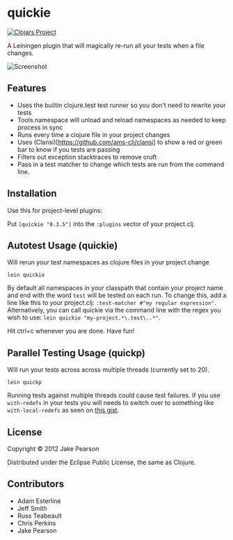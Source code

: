 # quickie

[![Clojars Project](http://clojars.org/quickie/latest-version.svg)](http://clojars.org/quickie)

A Leiningen plugin that will magically re-run all your tests when a file changes.

![Screenshot](doc/screen.png)

## Features

* Uses the builtin clojure.test test runner so you don't need to rewrite your tests
* Tools.namespace will unload and reload namespaces as needed to keep process in sync
* Runs every time a clojure file in your project changes
* Uses (Clansi)[https://github.com/ams-clj/clansi] to show a red or green bar to know if you tests are passing
* Filters out exception stacktraces to remove cruft
* Pass in a test matcher to change which tests are run from the command line.

## Installation

Use this for project-level plugins:

Put `[quickie "0.3.5"]` into the `:plugins` vector of your project.clj.

## Autotest Usage (quickie)

Will rerun your test namespaces as clojure files in your project change

```
lein quickie
```

By default all namespaces in your classpath that contain your project name and end with the word `test` will be tested on each run.  To change this, add a line like this to your project.clj: `:test-matcher #"my regular expression"`.  Alternatively, you can call quickie via the command line with the regex you wish to use: `lein quickie "my-project.*\.test\..*"`.

Hit ctrl+c whenever you are done.  Have fun!

## Parallel Testing Usage (quickp)

Will run your tests across across multiple threads (currently set to 20).

```
lein quickp
```

Running tests against multiple threads could cause test failures. If you use `with-redefs` in your tests you will needs to switch over to something like `with-local-redefs` as seen on [this gist](https://gist.github.com/gfredericks/7143494). 

## License

Copyright © 2012 Jake Pearson

Distributed under the Eclipse Public License, the same as Clojure.

## Contributors
* Adam Esterline
* Jeff Smith
* Russ Teabeault
* Chris Perkins
* Jake Pearson
